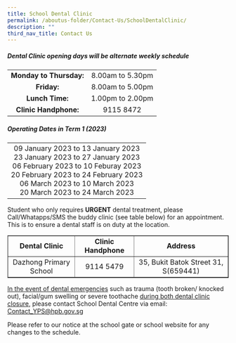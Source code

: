 ```yaml
---
title: School Dental Clinic
permalink: /aboutus-folder/Contact-Us/SchoolDentalClinic/
description: ""
third_nav_title: Contact Us
---
```

<style>
td {
	text-align: center;
	}
</style>

<h5> Dental Clinic opening days will be alternate weekly schedule</h5>

<table border="0">
<tr>
		<td>
			<b>Monday to Thursday:</b>
		</td>
	  <td>
			8.00am to 5.30pm
		</td>
	</tr>
		<tr>
		<td>
			<b>Friday:</b>
		</td>
	  <td>
			8.00am to 5.00pm
		</td>
	</tr>
		<tr>
		<td>
			<b>Lunch Time:</b>
		</td>
	  <td>
			1.00pm to 2.00pm
		</td>
	</tr>
		<tr>
		<td>
			<b>Clinic Handphone:</b>
		</td>
	  <td>
			9115 8472
		</td>
	</tr>
	</table>
	
<h5>Operating Dates in Term 1 (2023)</h5>
<table border="0">
	<tr>
		<td>
			09 January 2023 to 13 January 2023<br>
			23 January 2023 to 27 January 2023<br>
			06 February 2023 to 10 Feburay 2023<br>
			20 February 2023 to 24 February 2023<br>
			06 March 2023 to 10 March 2023<br>
			20 March 2023 to 24 March 2023<br>
		</td>
	</tr>
</table>

<p>Student who only requires <b>URGENT</b> dental treatment, please Call/Whatapps/SMS the buddy clinic (see table below) for an appointment. This is to ensure a dental staff is on duty at the location.</p>

<table border="1" align="center">
<tr>
		<td>
			<b>Dental Clinic</b>
		</td>
		<td>
			<b>Clinic Handphone</b>
		</td>
		<td>
			<b>Address</b>
		</td>
	</tr>
	<tr>
		<td>
			Dazhong Primary School
		</td>
		<td>
			9114 5479
		</td>
		<td>
			35, Bukit Batok Street 31, S(659441)
		</td>
	</tr>
</table>

<p><u>In the event of dental emergencies</u> such as trauma (tooth broken/ knocked out), facial/gum swelling or severe toothache <u>during both dental clinic closure</u>, please contact School Dental Centre via email: <a href="mailto:Contact_YPS@hpb.gov.sg">Contact_YPS@hpb.gov.sg</a></p>
<p>
	Please refer to our notice at the school gate or school website for any changes to the schedule.</p>